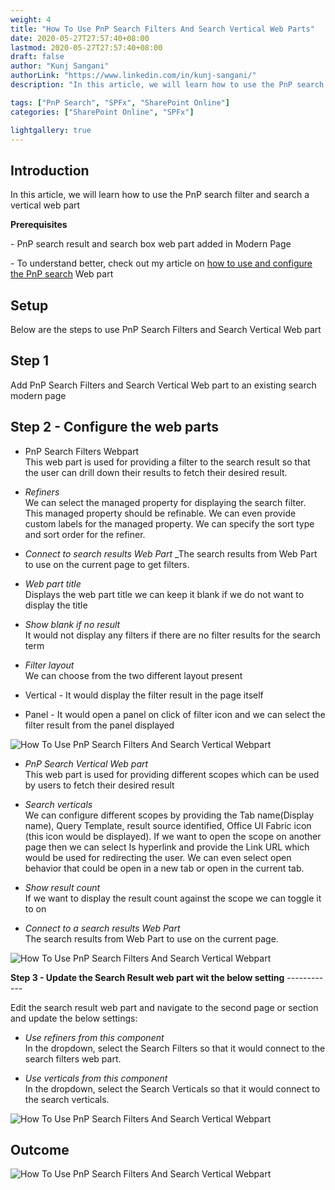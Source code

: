 ```yaml
---
weight: 4
title: "How To Use PnP Search Filters And Search Vertical Web Parts"
date: 2020-05-27T27:57:40+08:00
lastmod: 2020-05-27T27:57:40+08:00
draft: false
author: "Kunj Sangani"
authorLink: "https://www.linkedin.com/in/kunj-sangani/"
description: "In this article, we will learn how to use the PnP search filter and search a vertical web part"

tags: ["PnP Search", "SPFx", "SharePoint Online"]
categories: ["SharePoint Online", "SPFx"]

lightgallery: true
---
```


Introduction
------------

In this article, we will learn how to use the PnP search filter and search a vertical web part  
  
**Prerequisites**

  
\- PnP search result and search box web part added in Modern Page

  
\- To understand better, check out my article on [how to use and configure the PnP search](https://www.c-sharpcorner.com/article/how-to-use-and-configure-pnp-search-webpart/) Web part

Setup
-----

Below are the steps to use PnP Search Filters and Search Vertical Web part

**Step 1**
------------

Add PnP Search Filters and Search Vertical Web part to an existing search modern page

**Step 2 - Configure the web parts**
------------

*   PnP Search Filters Webpart  
    This web part is used for providing a filter to the search result so that the user can drill down their results to fetch their desired result.

*   _Refiners_  
    We can select the managed property for displaying the search filter. This managed property should be refinable. We can even provide custom labels for the managed property. We can specify the sort type and sort order for the refiner.

*   _Connect to search results Web Part_
    _The search results from Web Part to use on the current page to get filters.

*   _Web part title_  
    Displays the web part title we can keep it blank if we do not want to display the title

*   _Show blank if no result_  
    It would not display any filters if there are no filter results for the search term

*   _Filter layout_  
    We can choose from the two different layout present  
      
    

*   Vertical - It would display the filter result in the page itself
*   Panel - It would open a panel on click of filter icon and we can select the filter result from the panel displayed

![How To Use PnP Search Filters And Search Vertical Webpart](https://f4n3x6c5.stackpathcdn.com/article/how-to-use-pnp-search-filters-and-search-vertical-webpart/Images/1_SearchFilter.png)

*   _PnP Search Vertical Web part_  
    This web part is used for providing different scopes which can be used by users to fetch their desired result  
      
    

*   _Search verticals_  
    We can configure different scopes by providing the Tab name(Display name), Query Template, result source identified, Office UI Fabric icon (this icon would be displayed). If we want to open the scope on another page then we can select Is hyperlink and provide the Link URL which would be used for redirecting the user. We can even select open behavior that could be open in a new tab or open in the current tab.

*   _Show result count_  
    If we want to display the result count against the scope we can toggle it to on

*   _Connect to a search results Web Part_  
    The search results from Web Part to use on the current page.

![How To Use PnP Search Filters And Search Vertical Webpart](https://f4n3x6c5.stackpathcdn.com/article/how-to-use-pnp-search-filters-and-search-vertical-webpart/Images/2_SearchVerticals.png)

**Step 3 - Update the Search Result web part wit the below setting**
------------ 

Edit the search result web part and navigate to the second page or section and update the below settings:

*   _Use refiners from this component_  
    In the dropdown, select the Search Filters so that it would connect to the search filters web part.

*   _Use verticals from this component_  
    In the dropdown, select the Search Verticals so that it would connect to the search verticals.

![How To Use PnP Search Filters And Search Vertical Webpart](https://f4n3x6c5.stackpathcdn.com/article/how-to-use-pnp-search-filters-and-search-vertical-webpart/Images/3_SearchResults.png)

**Outcome**
------------

![How To Use PnP Search Filters And Search Vertical Webpart](https://f4n3x6c5.stackpathcdn.com/article/how-to-use-pnp-search-filters-and-search-vertical-webpart/Images/4_Outcome.png)